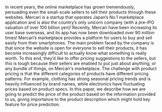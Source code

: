 In recent years, the online marketplace has grown tremendously, persuading even the
small-scale sellers to sell their products through these websites.
Mercari is a startup that operates Japan’s No.1 marketplace application and is also the
country’s only unicorn company (with a pre-IPO valuation of over 100 billion yen)! Recently,
Mercari have been increasing its user base overseas, and its app has now been downloaded over
90 million times! Mercari’s marketplace provides a platform for users to buy and sell easily from
their smartphones. The main problem faced by the company is that since the website is open for
everyone to sell their products, it has become increasingly difficult to actually know what
something is really worth. To this end, they’d like to offer pricing suggestions to the sellers, but
this is tough because their sellers are enabled to put just about anything, or any bundle of things,
on Mercari's marketplace.
The challenge with product pricing is that the different categories of products have
different pricing patterns. For example, clothing has strong seasonal pricing trends and is heavily
influenced by brand names, while electronics have fluctuating prices based on product specs.
In this paper, we describe how we are going to predict the price of the product based on
the information provided to us, giving importance to the product description which might hold
key feature for price prediction.
